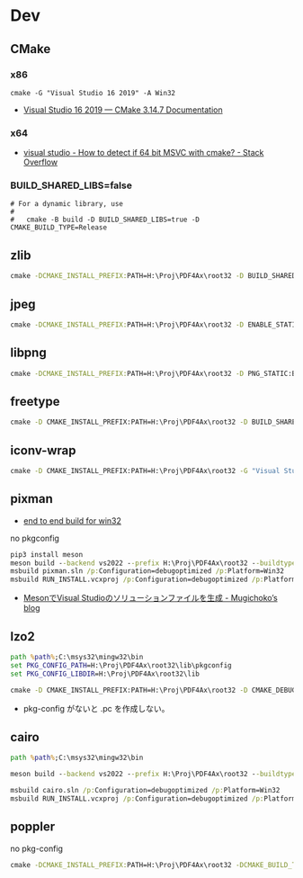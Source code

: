 # Dev

## CMake

### x86

```
cmake -G "Visual Studio 16 2019" -A Win32
```

- [Visual Studio 16 2019 — CMake 3.14.7 Documentation](https://cmake.org/cmake/help/v3.14/generator/Visual%20Studio%2016%202019.html)

### x64

- [visual studio - How to detect if 64 bit MSVC with cmake? - Stack Overflow](https://stackoverflow.com/questions/39258250/how-to-detect-if-64-bit-msvc-with-cmake)

### BUILD_SHARED_LIBS=false

```
# For a dynamic library, use
#
#   cmake -B build -D BUILD_SHARED_LIBS=true -D CMAKE_BUILD_TYPE=Release
```

## zlib

```bat
cmake -DCMAKE_INSTALL_PREFIX:PATH=H:\Proj\PDF4Ax\root32 -D BUILD_SHARED_LIBS:BOOL=OFF -G "Visual Studio 17 2022" -A Win32 ..
```

## jpeg

```bat
cmake -DCMAKE_INSTALL_PREFIX:PATH=H:\Proj\PDF4Ax\root32 -D ENABLE_STATIC:BOOL=ON -D ENABLE_SHARED:BOOL=OFF -G "Visual Studio 17 2022" -A Win32 ..
```

## libpng

```bat
cmake -DCMAKE_INSTALL_PREFIX:PATH=H:\Proj\PDF4Ax\root32 -D PNG_STATIC:BOOL=ON -D PNG_SHARED:BOOL=OFF -G "Visual Studio 17 2022" -A Win32 ..
```

## freetype

```bat
cmake -D CMAKE_INSTALL_PREFIX:PATH=H:\Proj\PDF4Ax\root32 -D BUILD_SHARED_LIBS:BOOL=OFF -D FT_REQUIRE_BZIP2:BOOL=OFF -D FT_REQUIRE_BROTLI:BOOL=OFF -G "Visual Studio 17 2022" -A Win32 ..
```

## iconv-wrap

```bat
cmake -D CMAKE_INSTALL_PREFIX:PATH=H:\Proj\PDF4Ax\root32 -G "Visual Studio 17 2022" -A Win32 ..
```

## pixman

- [end to end build for win32](https://www.cairographics.org/end_to_end_build_for_win32/)

no pkgconfig

```bat
pip3 install meson
meson build --backend vs2022 --prefix H:\Proj\PDF4Ax\root32 --buildtype debugoptimized --default-library static
msbuild pixman.sln /p:Configuration=debugoptimized /p:Platform=Win32
msbuild RUN_INSTALL.vcxproj /p:Configuration=debugoptimized /p:Platform=Win32
```

- [MesonでVisual Studioのソリューションファイルを生成 - Mugichoko’s blog](https://mugichoko.hatenablog.com/entry/2020/02/14/184358)

## lzo2

```bat
path %path%;C:\msys32\mingw32\bin
set PKG_CONFIG_PATH=H:\Proj\PDF4Ax\root32\lib\pkgconfig
set PKG_CONFIG_LIBDIR=H:\Proj\PDF4Ax\root32\lib

cmake -D CMAKE_INSTALL_PREFIX:PATH=H:\Proj\PDF4Ax\root32 -D CMAKE_DEBUG_POSTFIX=d -G "Visual Studio 17 2022" -A Win32 ..
```

- pkg-config がないと .pc を作成しない。

## cairo

```bat
path %path%;C:\msys32\mingw32\bin

meson build --backend vs2022 --prefix H:\Proj\PDF4Ax\root32 --buildtype debugoptimized -Dglib=disabled -Dspectre=disabled -Dfontconfig=disabled -Dfreetype=disabled -Dpng=disabled --default-library static

msbuild cairo.sln /p:Configuration=debugoptimized /p:Platform=Win32
msbuild RUN_INSTALL.vcxproj /p:Configuration=debugoptimized /p:Platform=Win32
```

## poppler

no pkg-config

```bat
cmake -DCMAKE_INSTALL_PREFIX:PATH=H:\Proj\PDF4Ax\root32 -DCMAKE_BUILD_TYPE=DEBUG -DENABLE_BOOST=OFF -DENABLE_LIBOPENJPEG=none -DENABLE_UTILS:BOOL=OFF -DENABLE_ZLIB_UNCOMPRESS:BOOL=ON -DWITH_GLIB:BOOL=OFF -DCMAKE_DEBUG_POSTFIX:STRING=d -G "Visual Studio 17 2022" -A Win32 ..
```
